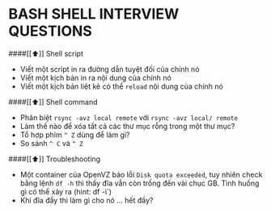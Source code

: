 BASH SHELL INTERVIEW QUESTIONS
=============================

####[[⬆]] Shell script

- Viết một script in ra đường dẫn tuyệt đối của chính nó
- Viết một kịch bản in ra nội dung của chính nó
- Viết một kịch bản liệt kê có thể `reload` nội dung của chính nó

####[[⬆]] Shell command

- Phân biệt `rsync -avz local remote` với `rsync -avz local/ remote`
- Làm thế nào để xóa tất cả các thư mục rỗng trong một thư mục?
- Tổ hợp phím `^ Z` dùng để làm gì?
- So sánh `^ C` và `^ Z`

####[[⬆]] Troubleshooting

- Một container của OpenVZ báo lỗi `Disk quota exceeded`, tuy nhiên check
bằng lệnh `df -h` thì thấy đĩa vẫn còn trống đến vài chục GB. Tình huống
gì có thể xảy ra (hint: df -i`)
- Khi đĩa đầy thì làm gì cho nó ... hết đầy?
